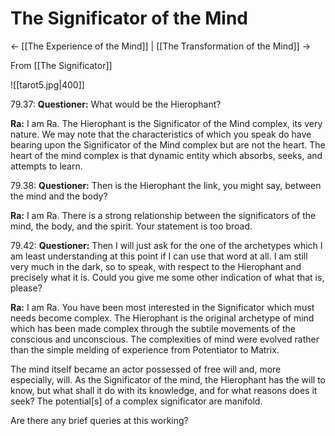 # The Significator of the Mind
<- [[The Experience of the Mind]] | [[The Transformation of the Mind]] ->

From [[The Significator]]

![[tarot5.jpg|400]]

79.37: **Questioner:** What would be the Hierophant?

**Ra:** I am Ra. The Hierophant is the Significator of the Mind complex, its very nature. We may note that the characteristics of which you speak do have bearing upon the Significator of the Mind complex but are not the heart. The heart of the mind complex is that dynamic entity which absorbs, seeks, and attempts to learn.

79.38: **Questioner:** Then is the Hierophant the link, you might say, between the mind and the body?

**Ra:** I am Ra. There is a strong relationship between the significators of the mind, the body, and the spirit. Your statement is too broad.

79.42: **Questioner:** Then I will just ask for the one of the archetypes which I am least understanding at this point if I can use that word at all. I am still very much in the dark, so to speak, with respect to the Hierophant and precisely what it is. Could you give me some other indication of what that is, please?

**Ra:** I am Ra. You have been most interested in the Significator which must needs become complex. The Hierophant is the original archetype of mind which has been made complex through the subtile movements of the conscious and unconscious. The complexities of mind were evolved rather than the simple melding of experience from Potentiator to Matrix.  
  
The mind itself became an actor possessed of free will and, more especially, will. As the Significator of the mind, the Hierophant has the will to know, but what shall it do with its knowledge, and for what reasons does it seek? The potential[s] of a complex significator are manifold.  
  
Are there any brief queries at this working?